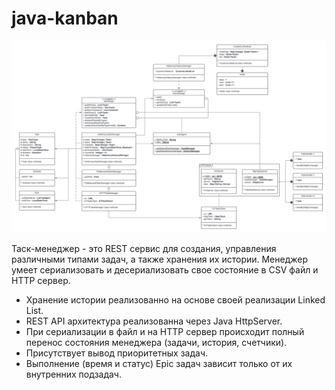 # java-kanban


![UML диаграмма проекта kanban](docs/kanban.png)

Таск-менеджер - это REST сервис для создания, управления различными типами 
задач, а также хранения их истории. Менеджер умеет сериализовать и 
десериализовать свое состояние в CSV файл и HTTP сервер.

- Хранение истории реализованно на основе своей реализации Linked List.
- REST API архитектура реализованна через Java HttpServer.
- При сериализации в файл и на HTTP сервер происходит полный перенос состояния менеджера (задачи, история, счетчики).
- Присутствует вывод приоритетных задач.
- Выполнение (время и статус) Epic задач зависит только от их внутренних подзадач. 
